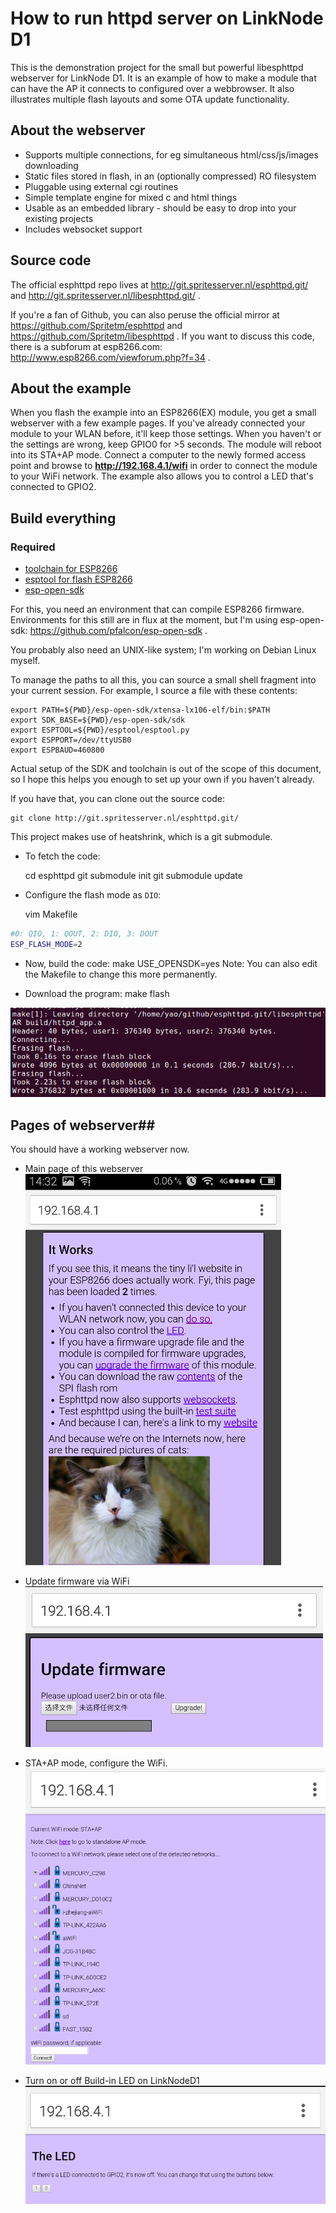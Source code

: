 # How to run httpd server on LinkNode D1

This is the demonstration project for the small but powerful libesphttpd webserver for LinkNode D1. It is an example of how to make a module that can have the AP it connects to configured over a webbrowser. It also illustrates multiple flash layouts and some OTA update functionality.

## About the webserver ##

 - Supports multiple connections, for eg simultaneous html/css/js/images downloading
 - Static files stored in flash, in an (optionally compressed) RO filesystem
 - Pluggable using external cgi routines
 - Simple template engine for mixed c and html things
 - Usable as an embedded library - should be easy to drop into your existing projects
 - Includes websocket support

## Source code ##
The official esphttpd repo lives at http://git.spritesserver.nl/esphttpd.git/ and 
http://git.spritesserver.nl/libesphttpd.git/ . 

If you're a fan of Github, you can also peruse the official mirror at https://github.com/Spritetm/esphttpd and https://github.com/Spritetm/libesphttpd . If you want to discuss this code, there is a subforum at esp8266.com: http://www.esp8266.com/viewforum.php?f=34 .


## About the example ##

When you flash the example into an ESP8266(EX) module, you get a small webserver with a few example pages. If you've already connected your module to your WLAN before, it'll keep those settings. When you haven't or the settings are wrong, keep GPIO0 for >5 seconds. The module will reboot into its STA+AP mode. Connect a computer to the newly formed access point and browse to **http://192.168.4.1/wifi** in order to connect the module to your WiFi network. The example also allows you to control a LED that's connected to GPIO2.

## Build everything ##
### Required
* [toolchain for ESP8266](https://github.com/jcmvbkbc/crosstool-NG)
* [esptool for flash ESP8266](https://github.com/themadinventor/esptool)
* [esp-open-sdk](https://github.com/pfalcon/esp-open-sdk)

For this, you need an environment that can compile ESP8266 firmware. Environments for this still are in flux at the moment, but I'm using esp-open-sdk:
https://github.com/pfalcon/esp-open-sdk . 

You probably also need an UNIX-like system; I'm working on Debian Linux myself. 

To manage the paths to all this, you can source a small shell fragment into your current session. For example, I source a file with these contents:

    export PATH=${PWD}/esp-open-sdk/xtensa-lx106-elf/bin:$PATH
    export SDK_BASE=${PWD}/esp-open-sdk/sdk
    export ESPTOOL=${PWD}/esptool/esptool.py
    export ESPPORT=/dev/ttyUSB0
    export ESPBAUD=460800

Actual setup of the SDK and toolchain is out of the scope of this document, so I hope this helps you enough to set up your own if you haven't already. 

If you have that, you can clone out the source code:

    git clone http://git.spritesserver.nl/esphttpd.git/


This project makes use of heatshrink, which is a git submodule. 

* To fetch the code:

    cd esphttpd
    git submodule init
    git submodule update

* Configure the flash mode as `DIO`:

    vim Makefile

```bash
#0: QIO, 1: QOUT, 2: DIO, 3: DOUT
ESP_FLASH_MODE=2
```

* Now, build the code:
    make USE_OPENSDK=yes
Note:  You can also edit the Makefile to change this more permanently.

* Download the program: 
    make flash

![](../images/flash-result.png)

## Pages of webserver##
You should have a working webserver now.

* Main page of this webserver
![](../images/index.png)

* Update firmware via WiFi
![](../images/ota.png)

* STA+AP mode, configure the WiFi.
![](../images/sta-ap.png)

* Turn on or off Build-in LED on LinkNodeD1
![](../images/led-toggle.png)



